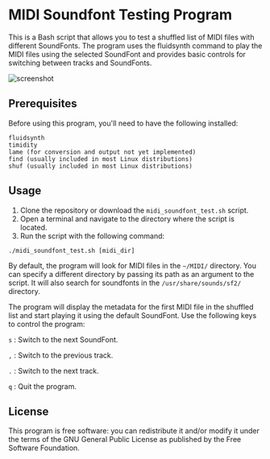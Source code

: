 # MIDI Soundfont Testing Program
This is a Bash script that allows you to test a shuffled list of MIDI files with different SoundFonts. The program uses the fluidsynth command to play the MIDI files using the selected SoundFont and provides basic controls for switching between tracks and SoundFonts.

![screenshot](https://user-images.githubusercontent.com/38471159/234487823-ca5a4607-19d1-4a57-8936-eab800aab94b.png)

## Prerequisites
Before using this program, you'll need to have the following installed:

```
fluidsynth
timidity
lame (for conversion and output not yet implemented)
find (usually included in most Linux distributions)
shuf (usually included in most Linux distributions)
```


## Usage
1. Clone the repository or download the `midi_soundfont_test.sh` script.
2. Open a terminal and navigate to the directory where the script is located.
3. Run the script with the following command:

```
./midi_soundfont_test.sh [midi_dir]
```

By default, the program will look for MIDI files in the `~/MIDI/` directory. You can specify a different directory by passing its path as an argument to the script. It will also search for soundfonts in the `/usr/share/sounds/sf2/` directory.

The program will display the metadata for the first MIDI file in the shuffled list and start playing it using the default SoundFont.
Use the following keys to control the program:

`s` : Switch to the next SoundFont.

`,` : Switch to the previous track.

`.` : Switch to the next track.

`q` : Quit the program.

## License

This program is free software: you can redistribute it and/or modify
it under the terms of the GNU General Public License as published by
the Free Software Foundation.
